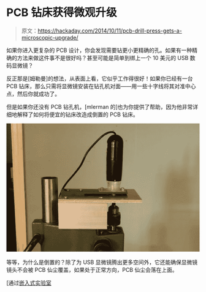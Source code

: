 # PCB 钻床获得微观升级

> 原文：<https://hackaday.com/2014/10/11/pcb-drill-press-gets-a-microscopic-upgrade/>

如果你进入更复杂的 PCB 设计，你会发现需要钻更小更精确的孔。如果有一种精确的方法来做这件事不是很好吗？甚至可能是简单到绑上一个 10 美元的 USB 数码显微镜？

反正那是[姆勒曼]的想法，从表面上看，它似乎工作得很好！如果你已经有一台 PCB 钻床，那么只需将显微镜安装在钻孔机对面——用一些十字线将其对准中心点，然后你就成功了。

但是如果你还没有 PCB 钻孔机，[mlerman 的]也为你提供了帮助，因为他非常详细地解释了如何将便宜的钻床改造成倒置的 PCB 钻床。

![Inverted PCB Drill Press](img/6097d689b9e89c39a2c294d799300f4b.png)

等等，为什么是倒置的？除了为 USB 显微镜腾出更多空间外，它还能确保显微镜镜头不会被 PCB 仙尘覆盖，如果处于正常方向，PCB 仙尘会落在上面。

[通过[嵌入式实验室](http://embedded-lab.com/blog/?p=9240)